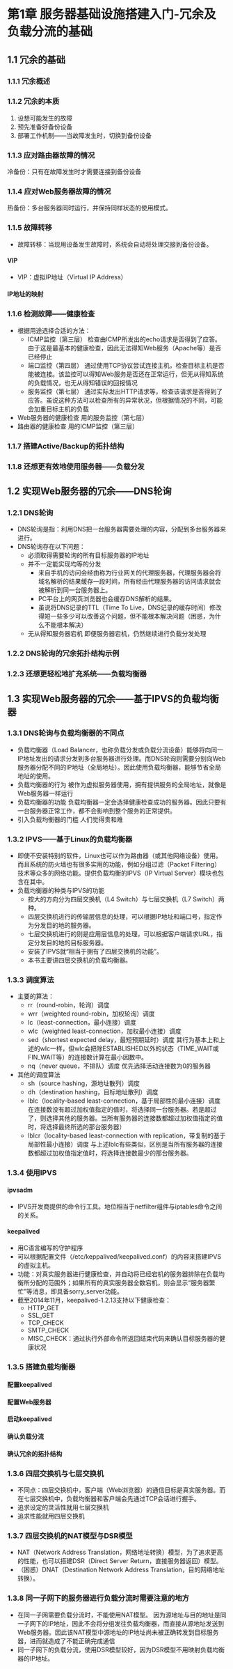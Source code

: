 # 第1章 服务器基础设施搭建入门-冗余及负载分流的基础
## 1.1 冗余的基础
### 1.1.1 冗余概述
### 1.1.2 冗余的本质
1. 设想可能发生的故障
2. 预先准备好备份设备
3. 部署工作机制——当故障发生时，切换到备份设备
### 1.1.3 应对路由器故障的情况
冷备份：只有在故障发生时才需要连接到备份设备
### 1.1.4 应对Web服务器故障的情况
热备份：多台服务器同时运行，并保持同样状态的使用模式。
### 1.1.5 故障转移
* 故障转移：当现用设备发生故障时，系统会自动将处理交接到备份设备。
#### VIP
* VIP：虚拟IP地址（Virtual IP Address）
#### IP地址的映射
### 1.1.6 检测故障——健康检查
* 根据用途选择合适的方法：
    * ICMP监控（第三层）
        检查由ICMP所发出的echo请求是否得到了应答。由于这是最基本的健康检查，因此无法得知Web服务（Apache等）是否已经停止
    * 端口监控（第四层）
        通过使用TCP协议尝试连接主机，检查目标主机是否能被连接。该监控可以得知Web服务是否还在正常运行，但无从得知系统的负载情况，也无从得知错误的回报情况
    * 服务监控（第七层）
        通过实际发出HTTP请求等，检查该请求是否得到了应答。虽说这种方法可以检查所有的异常状况，但根据情况的不同，可能会加重目标主机的负载
* Web服务器的健康检查
    用的服务监控（第七层）
* 路由器的健康检查
    用的ICMP监控（第三层）
### 1.1.7 搭建Active/Backup的拓扑结构
### 1.1.8 还想更有效地使用服务器——负载分发
## 1.2 实现Web服务器的冗余——DNS轮询
### 1.2.1 DNS轮询
* DNS轮询是指：利用DNS把一台服务器需要处理的内容，分配到多台服务器来进行。
* DNS轮询存在以下问题：
    * 必须取得需要轮询的所有目标服务器的IP地址
    * 并不一定能实现均等的分发
        * 来自手机的访问会经由称为行业网关的代理服务器，代理服务器会将域名解析的结果缓存一段时间，所有经由代理服务器的访问请求就会被解析到同一台服务器上。
        * PC平台上的网页浏览器也会缓存DNS解析的结果。
        * 虽说将DNS记录的TTL（Time To Live，DNS记录的缓存时间）修改得短一些多少可以改善这个问题，但不能根本解决问题（困惑，为什么不能根本解决）
    * 无从得知服务器宕机
        即便服务器宕机，仍然继续进行负载分发处理
### 1.2.2 DNS轮询的冗余拓扑结构示例
### 1.2.3 还想更轻松地扩充系统——负载均衡器
## 1.3 实现Web服务器的冗余——基于IPVS的负载均衡器
### 1.3.1 DNS轮询与负载均衡器的不同点
* 负载均衡器（Load Balancer，也称负载分发或负载分流设备）能够将向同一IP地址发出的请求分发到多台服务器进行处理。而DNS轮询则需要分别向Web服务器分配不同的IP地址（全局地址）。因此使用负载均衡器，能够节省全局地址的使用。
* 负载均衡器的行为
    被作为虚拟服务器使用，拥有提供服务的全局地址，就像是Web服务器一样运行
* 负载均衡器的功能
    负载均衡器一定会选择健康检查成功的服务器。因此只要有一台服务器正常工作，都不会影响到整个服务的正常提供。
* 引入负载均衡器的门槛
    人们觉得贵和难
### 1.3.2 IPVS——基于Linux的负载均衡器
* 即使不安装特别的软件，Linux也可以作为路由器（或其他网络设备）使用。而且系统的防火墙也有很多实用的功能，例如分组过滤（Packet Filtering）技术等众多的网络功能。提供负载均衡的IPVS（IP Virtual Server）模块也包含在其中。
* 负载均衡器的种类与IPVS的功能
    * 按大的方向分为四层交换机（L4 Switch）与七层交换机（L7 Switch）两种。
    * 四层交换机进行的传输层信息的处理，可以根据IP地址和端口号，指定作为分发目的地的服务器。
    * 七层交换机进行的则是应用层信息的处理，可以根据客户端请求URL，指定分发目的地的目标服务器。
    * 安装了IPVS就“相当于拥有了四层交换机的功能”。
    * 本书主要讲四层交换机的负载均衡器。
### 1.3.3 调度算法
* 主要的算法：
    * rr（round-robin，轮询）调度
    * wrr（weighted round-robin，加权轮询）调度
    * lc（least-connection，最小连接）调度
    * wlc（weighted least-connection，加权最小连接）调度
    * sed（shortest expected delay，最短预期延时）调度
        其行为基本上和上述的wlc一样，但wlc会把除ESTABLISHED以外的状态（TIME_WAIT或FIN_WAIT等）的连接数计算在最小因数中。
    * nq（never queue，不排队）调度
        优先选择活动连接数为0的服务器
* 其他的调度算法
    * sh（source hashing，源地址散列）调度
    * dh（destination hashing，目标地址散列）调度
    * lblc（locality-based least-connection，基于局部性的最小连接）调度
        在连接数没有超过加权值指定的值时，将选择同一台服务器。若是超过了，则选择其他的服务器。当所有服务器的连接数都超过加权值指定的值时，将选择最终所选的那台服务器）
    * lblcr（locality-based least-connection with replication，带复制的基于局部性最小连接）调度
        与上述lblc有些类似，区别是当所有服务器的连接数都超过加权值指定值时，将选择连接数最少的那台服务器。
### 1.3.4 使用IPVS
#### ipvsadm
* IPVS开发商提供的命令行工具。地位相当于netfilter组件与iptables命令之间的关系。
#### keepalived
* 用C语言编写的守护程序
* 可以根据配置文件（/etc/keppalived/keepalived.conf）的内容来搭建IPVS的虚拟主机。
* 功能：对真实服务器进行健康检查，并自动将已经宕机的服务器排除在负载均衡所分配的范围外；如果所有的真实服务器全数宕机，则会显示“服务器繁忙”等消息，即具备sorry_server功能。
* 截至2014年11月，keepalived-1.2.13支持以下健康检查：
    * HTTP_GET
    * SSL_GET
    * TCP_CHECK
    * SMTP_CHECK
    * MISC_CHECK：通过执行外部命令所返回结束代码来确认目标服务器的健康状况
### 1.3.5 搭建负载均衡器
#### 配置keepalived
#### 配置Web服务器
#### 启动keepalived
#### 确认负载分流
#### 确认冗余的拓扑结构
### 1.3.6 四层交换机与七层交换机
* 不同点：四层交换机中，客户端（Web浏览器）的通信目标是真实服务器。而在七层交换机中，负载均衡器和客户端会先通过TCP会话进行握手。
* 追求设定的灵活性就用七层交换机
* 追求性能就用四层交换机
### 1.3.7 四层交换机的NAT模型与DSR模型
* NAT（Network Address Translation，网络地址转换）模型，为了追求更高的性能，也可以搭建DSR（Direct Server Return，直接服务器返回）模型。
* （困惑）DNAT（Destination Network Address Translation，目的网络地址转换）。
### 1.3.8 同一子网下的服务器进行负载分流时需要注意的地方
* 在同一子网需要负载分流时，不能使用NAT模型。
    因为源地址与目的地址是同一子网下的IP地址，因此不会将分组发往负载均衡器，而直接从源地址发送到Web服务器。因此该NAT模型中源地址的IP地址尚未被正确转发到目标服务器，进而就造成了不能正确完成通信
* 同一子网下的负载分流，使用DSR模型较好，因为DSR模型不用映射负载均衡器的IP地址。
 